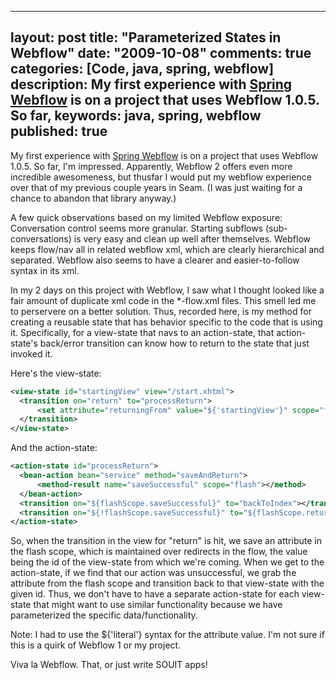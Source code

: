 
---
layout: post
title: "Parameterized States in Webflow"
date: "2009-10-08"
comments: true
categories: [Code, java, spring, webflow]
description: My first experience with <a href="http://www.springsource.org/webflow" target="_blank">Spring Webflow</a> is on a project that uses Webflow 1.0.5.  So far, 
keywords: java, spring, webflow
published: true
---

My first experience with <a href="http://www.springsource.org/webflow" target="_blank">Spring Webflow</a> is on a project that uses Webflow 1.0.5.  So far, I'm impressed.  Apparently, Webflow 2 offers even more incredible awesomeness, but thusfar I would put my webflow experience over that of my previous couple years in Seam.  (I was just waiting for a chance to abandon that library anyway.)  

<!--more-->

A few quick observations based on my limited Webflow exposure:  Conversation control seems more granular.  Starting subflows (sub-conversations) is very easy and clean up well after themselves.  Webflow keeps flow/nav all in related webflow xml, which are clearly hierarchical and separated.  Webflow also seems to have a clearer and easier-to-follow syntax in its xml.

In my 2 days on this project with Webflow, I saw what I thought looked like a fair amount of duplicate xml code in the *-flow.xml files.  This smell led me to perservere on a better solution.  Thus, recorded here, is my method for creating a reusable state that has behavior specific to the code that is using it.  Specifically, for a view-state that navs to an action-state, that action-state's back/error transition can know how to return to the state that just invoked it.

Here's the view-state:

```xml
<view-state id="startingView" view="/start.xhtml">
  <transition on="return" to="processReturn">
      <set attribute="returningFrom" value="${'startingView'}" scope="flash"></set>
  </transition>
</view-state>
```


And the action-state:

```xml
<action-state id="processReturn">
  <bean-action bean="service" method="saveAndReturn">
      <method-result name="saveSuccessful" scope="flash"></method>
  </bean-action>
  <transition on="${flashScope.saveSuccessful}" to="backToIndex"></transition>
  <transition on="${!flashScope.saveSuccessful}" to="${flashScope.returningFrom}"></transition>
</action-state>
```

So, when the transition in the view for "return" is hit, we save an attribute in the flash scope, which is maintained over redirects in the flow, the value being the id of the view-state from which we're coming.  When we get to the action-state, if we find that our action was unsuccessful, we grab the attribute from the flash scope and transition back to that view-state with the given id.  Thus, we don't have to have a separate action-state for each view-state that might want to use similar functionality because we have parameterized the specific data/functionality.

Note: I had to use the ${'literal'} syntax for the attribute value.  I'm not sure if this is a quirk of Webflow 1 or my project.

Viva la Webflow.  That, or just write SOUIT apps!

  
